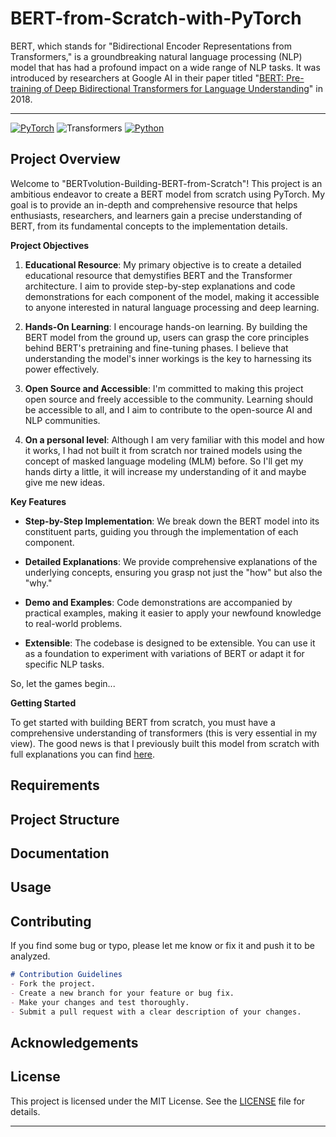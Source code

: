 # BERT-from-Scratch-with-PyTorch 

BERT, which stands for "Bidirectional Encoder Representations from Transformers," is a groundbreaking natural language processing (NLP) model that has had a profound impact on a wide range of NLP tasks. It was introduced by researchers at Google AI in their paper titled "[BERT: Pre-training of Deep Bidirectional Transformers for Language Understanding](https://arxiv.org/pdf/1810.04805.pdf)" in 2018.


---

[![PyTorch](https://img.shields.io/badge/PyTorch-2.1-red.svg)](https://pytorch.org/)
![Transformers](https://img.shields.io/badge/transformers-required-yellow.svg)
[![Python](https://img.shields.io/badge/Python-3.11-blue.svg)](https://www.python.org/)


## Project Overview

Welcome to "BERTvolution-Building-BERT-from-Scratch"! This project is an ambitious endeavor to create a BERT model from scratch using PyTorch. My goal is to provide an in-depth and comprehensive resource that helps enthusiasts, researchers, and learners gain a precise understanding of BERT, from its fundamental concepts to the implementation details.

**Project Objectives**

1. **Educational Resource**: My primary objective is to create a detailed educational resource that demystifies BERT and the Transformer architecture. I aim to provide step-by-step explanations and code demonstrations for each component of the model, making it accessible to anyone interested in natural language processing and deep learning.

2. **Hands-On Learning**: I encourage hands-on learning. By building the BERT model from the ground up, users can grasp the core principles behind BERT's pretraining and fine-tuning phases. I believe that understanding the model's inner workings is the key to harnessing its power effectively.

3. **Open Source and Accessible**: I'm committed to making this project open source and freely accessible to the community. Learning should be accessible to all, and I aim to contribute to the open-source AI and NLP communities.

4. **On a personal level**: Although I am very familiar with this model and how it works, I had not built it from scratch nor trained models using the concept of masked language modeling (MLM) before. So I'll get my hands dirty a little, it will increase my understanding of it and maybe give me new ideas.

**Key Features**

- **Step-by-Step Implementation**: We break down the BERT model into its constituent parts, guiding you through the implementation of each component.

- **Detailed Explanations**: We provide comprehensive explanations of the underlying concepts, ensuring you grasp not just the "how" but also the "why."

- **Demo and Examples**: Code demonstrations are accompanied by practical examples, making it easier to apply your newfound knowledge to real-world problems.

- **Extensible**: The codebase is designed to be extensible. You can use it as a foundation to experiment with variations of BERT or adapt it for specific NLP tasks.

So, let the games begin...

**Getting Started**

To get started with building BERT from scratch, you must have a comprehensive understanding of transformers (this is very essential in my view). The good news is that I previously built this model from scratch with full explanations you can find [here](https://github.com/AliHaiderAhmad001/Neural-Machine-Translator/blob/main/README.md).

## Requirements

## Project Structure

## Documentation

## Usage

## Contributing

If you find some bug or typo, please let me know or fix it and push it to be analyzed.

```markdown
# Contribution Guidelines
- Fork the project.
- Create a new branch for your feature or bug fix.
- Make your changes and test thoroughly.
- Submit a pull request with a clear description of your changes.
```

## Acknowledgements


## License

This project is licensed under the MIT License. See the [LICENSE](https://github.com/AliHaiderAhmad001/Neural-Machine-Translator/blob/main/LICENSE.txt) file for details.

---
